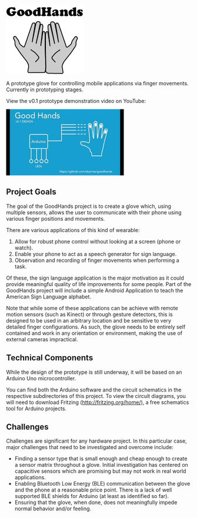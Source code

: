 ![GoodHands Logo](https://raw.githubusercontent.com/sbyrnes/goodhands/master/images/goodhands.png)


A prototype glove for controlling mobile applications via finger movements. Currently in prototyping stages.

View the v0.1 prototype demonstration video on YouTube:

[![Demo Video](https://raw.githubusercontent.com/sbyrnes/goodhands/master/images/video.jpg)](http://youtu.be/GGprRN6T35Y)

Project Goals
-----
The goal of the GoodHands project is to create a glove which, using multiple sensors, allows the user to communicate with their phone using various finger positions and movements.

There are various applications of this kind of wearable:
 1. Allow for robust phone control without looking at a screen (phone or watch).
 2. Enable your phone to act as a speech generator for sign language.
 3. Observation and recording of finger movements when performing a task.

Of these, the sign language application is the major motivation as it could provide meaningful quality of life improvements for some people. Part of the GoodHands project will include a simple Android Application to teach the American Sign Language alphabet.

Note that while some of these applications can be achieve with remote motion sensors (such as Kinect) or through gesture detectors, this is designed to be used in an arbitrary location and be sensitive to very detailed finger configurations.
As such, the glove needs to be entirely self contained and work in any orientation or environment, making the use of external cameras impractical.

Technical Components
-----
While the design of the prototype is still underway, it will be based on an Arduino Uno microcontroller.

You can find both the Arduino software and the circuit schematics in the respective subdirectories of this project.
To view the circuit diagrams, you will need to download Fritzing (http://fritzing.org/home/), a free schematics tool for Arduino projects.

Challenges
-----
Challenges are significant for any hardware project. In this particular case, major challenges that need to be investigated and overcome include:
 * Finding a sensor type that is small enough and cheap enough to create a sensor matrix throughout a glove. Initial investigation has centered on capacitive sensors which are promising but may not work in real world applications.
 * Enabling Bluetooth Low Energy (BLE) communication between the glove and the phone at a reasonable price point. There is a lack of well supported BLE shields for Arduino (at least as identified so far).
 * Ensuring that the glove, when done, does not meaningfully impede normal behavior and/or feeling.

